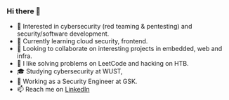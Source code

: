 ### Hi there 👋

* 🧐 Interested in cybersecurity (red teaming & pentesting) and security/software development.
* 🌱 Currently learning cloud security, frontend.
* 👯 Looking to collaborate on interesting projects in embedded, web and infra.
* 💬 I like solving problems on LeetCode and hacking on HTB.
* 🎓 Studying cybersecurity at WUST,
* 💼 Working as a Security Engineer at GSK.
* 📫 Reach me on [LinkedIn](https://www.linkedin.com/in/maciejkisielewicz/)
